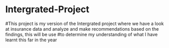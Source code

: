 # Intergrated-Project

#This project is my version of the Intergrated project where we have a look at insurance data and analyze and make recommendations based on the findings, this will be use
#to determine my understanding of what I have learnt this far in the year
